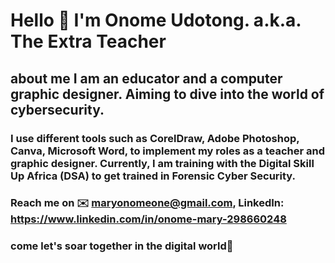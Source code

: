 # Hello 👋 I'm Onome Udotong. a.k.a. The Extra Teacher 
## about me I am an educator and a computer graphic designer. Aiming to dive into the world of cybersecurity. 
### I use different tools such as CorelDraw, Adobe Photoshop, Canva, Microsoft Word, to implement my roles as a teacher and graphic designer. Currently, I am training with the Digital Skill Up Africa (DSA) to get trained in Forensic Cyber Security.
### Reach me on ✉️ maryonomeone@gmail.com, LinkedIn: https://www.linkedin.com/in/onome-mary-298660248
### come let's soar together in the digital world🛫
